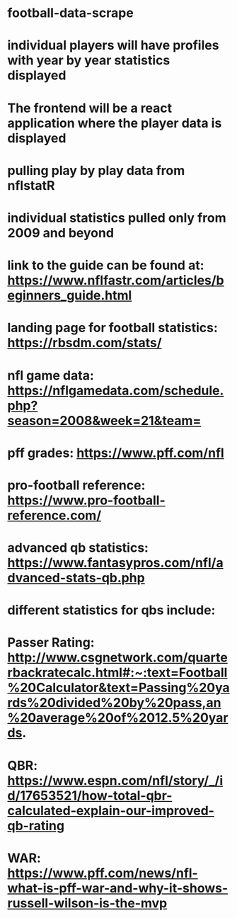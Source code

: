 # football-data-scrape

# individual players will have profiles with year by year statistics displayed
# The frontend will be a react application where the player data is displayed 
# pulling play by play data from nflstatR
# individual statistics pulled only from 2009 and beyond
# link to the guide can be found at: https://www.nflfastr.com/articles/beginners_guide.html
# landing page for football statistics: https://rbsdm.com/stats/
# nfl game data: https://nflgamedata.com/schedule.php?season=2008&week=21&team=
# pff grades: https://www.pff.com/nfl
# pro-football reference: https://www.pro-football-reference.com/
# advanced qb statistics: https://www.fantasypros.com/nfl/advanced-stats-qb.php
# different statistics for qbs include:


#    Passer Rating:       http://www.csgnetwork.com/quarterbackratecalc.html#:~:text=Football%20Calculator&text=Passing%20yards%20divided%20by%20pass,an%20average%20of%2012.5%20yards.

#    QBR: https://www.espn.com/nfl/story/_/id/17653521/how-total-qbr-calculated-explain-our-improved-qb-rating
#    WAR: https://www.pff.com/news/nfl-what-is-pff-war-and-why-it-shows-russell-wilson-is-the-mvp
